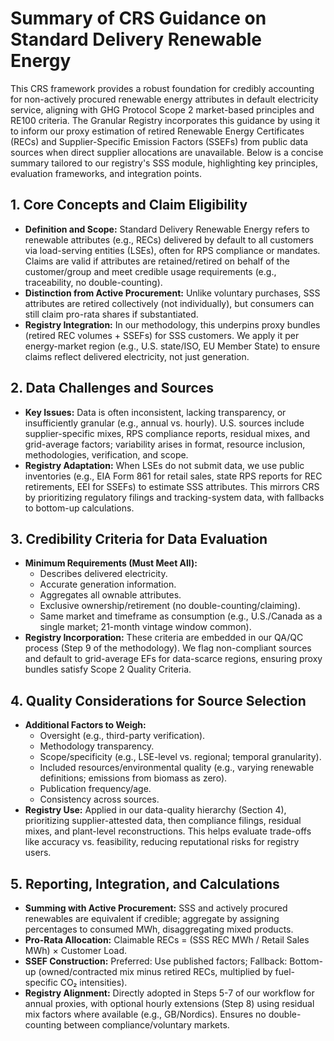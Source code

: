 # Summary of CRS Guidance on Standard Delivery Renewable Energy

This CRS framework provides a robust foundation for credibly accounting for non-actively procured renewable energy attributes in default electricity service, aligning with GHG Protocol Scope 2 market-based principles and RE100 criteria. The Granular Registry incorporates this guidance by using it to inform our proxy estimation of retired Renewable Energy Certificates (RECs) and Supplier-Specific Emission Factors (SSEFs) from public data sources when direct supplier allocations are unavailable. Below is a concise summary tailored to our registry's SSS module, highlighting key principles, evaluation frameworks, and integration points.

## **1. Core Concepts and Claim Eligibility**

* **Definition and Scope:** Standard Delivery Renewable Energy refers to renewable attributes (e.g., RECs) delivered by default to all customers via load-serving entities (LSEs), often for RPS compliance or mandates. Claims are valid if attributes are retained/retired on behalf of the customer/group and meet credible usage requirements (e.g., traceability, no double-counting).
* **Distinction from Active Procurement:** Unlike voluntary purchases, SSS attributes are retired collectively (not individually), but consumers can still claim pro-rata shares if substantiated.
* **Registry Integration:** In our methodology, this underpins proxy bundles (retired REC volumes + SSEFs) for SSS customers. We apply it per energy-market region (e.g., U.S. state/ISO, EU Member State) to ensure claims reflect delivered electricity, not just generation.

## **2. Data Challenges and Sources**

* **Key Issues:** Data is often inconsistent, lacking transparency, or insufficiently granular (e.g., annual vs. hourly). U.S. sources include supplier-specific mixes, RPS compliance reports, residual mixes, and grid-average factors; variability arises in format, resource inclusion, methodologies, verification, and scope.
* **Registry Adaptation:** When LSEs do not submit data, we use public inventories (e.g., EIA Form 861 for retail sales, state RPS reports for REC retirements, EEI for SSEFs) to estimate SSS attributes. This mirrors CRS by prioritizing regulatory filings and tracking-system data, with fallbacks to bottom-up calculations.

## **3. Credibility Criteria for Data Evaluation**

* **Minimum Requirements (Must Meet All):**
  * Describes delivered electricity.
  * Accurate generation information.
  * Aggregates all ownable attributes.
  * Exclusive ownership/retirement (no double-counting/claiming).
  * Same market and timeframe as consumption (e.g., U.S./Canada as a single market; 21-month vintage window common).
* **Registry Incorporation:** These criteria are embedded in our QA/QC process (Step 9 of the methodology). We flag non-compliant sources and default to grid-average EFs for data-scarce regions, ensuring proxy bundles satisfy Scope 2 Quality Criteria.

## **4. Quality Considerations for Source Selection**

* **Additional Factors to Weigh:**
  * Oversight (e.g., third-party verification).
  * Methodology transparency.
  * Scope/specificity (e.g., LSE-level vs. regional; temporal granularity).
  * Included resources/environmental quality (e.g., varying renewable definitions; emissions from biomass as zero).
  * Publication frequency/age.
  * Consistency across sources.
* **Registry Use:** Applied in our data-quality hierarchy (Section 4), prioritizing supplier-attested data, then compliance filings, residual mixes, and plant-level reconstructions. This helps evaluate trade-offs like accuracy vs. feasibility, reducing reputational risks for registry users.

## **5. Reporting, Integration, and Calculations**

* **Summing with Active Procurement:** SSS and actively procured renewables are equivalent if credible; aggregate by assigning percentages to consumed MWh, disaggregating mixed products.
* **Pro-Rata Allocation:** Claimable RECs = (SSS REC MWh / Retail Sales MWh) × Customer Load.
* **SSEF Construction:** Preferred: Use published factors; Fallback: Bottom-up (owned/contracted mix minus retired RECs, multiplied by fuel-specific CO₂ intensities).
* **Registry Alignment:** Directly adopted in Steps 5-7 of our workflow for annual proxies, with optional hourly extensions (Step 8) using residual mix factors where available (e.g., GB/Nordics). Ensures no double-counting between compliance/voluntary markets.
